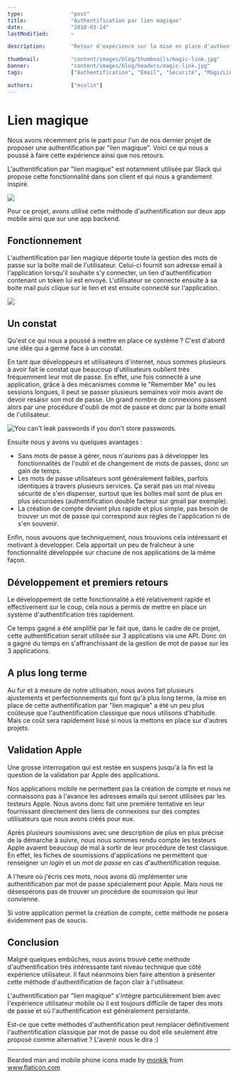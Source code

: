 ```yaml
---
type:               "post"
title:              "Authentification par lien magique"
date:               "2018-03-14"
lastModified:       ~

description:        "Retour d'expérience sur la mise en place d'authentification par lien de connexion."

thumbnail:          "content/images/blog/thumbnails/magic-link.jpg"
banner:             "content/images/blog/headers/magic-link.jpg"
tags:               ["Authentification", "Email", "Sécurité", "MagicLink"]

authors:            ["mcolin"]
---
```


# Lien magique

Nous avons récemment pris le parti pour l'un de nos dernier projet de proposer une authentification par "lien magique". Voici ce qui nous a poussé à faire cette expérience ainsi que nos retours.

L'authentification par "lien magique" est notamment utilisée par Slack qui propose cette fonctionnalité dans son client et qui nous a grandement inspiré.

![](content/images/blog/2018/magic-link-slack.png)

Pour ce projet, avons utilisé cette méthode d'authentification sur deux app mobile ainsi que sur une app backend.

## Fonctionnement

L'authentification par lien magique déporte toute la gestion des mots de passe sur la boîte mail de l'utilisateur. Celui-ci fournit son adresse email à l'application lorsqu'il souhaite s'y connecter, un lien d'authentification contenant un token lui est envoyé. L'utilisateur se connecte ensuite à sa boite mail puis clique sur le lien et est ensuite connecté sur l'application.

![](content/images/blog/2018/magic-link.png)

## Un constat

Qu'est ce qui nous a poussé à mettre en place ce système ? C'est d'abord une idée qui a germé face à un constat.

En tant que développeurs et utilisateurs d'internet, nous sommes plusieurs à avoir fait le constat que beaucoup d'utilisateurs oublient très fréquemment leur mot de passe. En effet, une fois connecté à une application, grâce à des mécanismes comme le "Remember Me" ou les sessions longues, il peut se passer plusieurs semaines voir mois avant de devoir resaisir son mot de passe. Un grand nombre de connexions passent alors par une procédure d'oubli de mot de passe et donc par la boite email de l'utilisateur.

![You can't leak passwords if you don't store passwords.](content/images/blog/2018/you-cant-leak-passwords-meme.png)

Ensuite nous y avons vu quelques avantages :

* Sans mots de passe à gérer, nous n'aurions pas à développer les fonctionnalités de l'oubli et de changement de mots de passes, donc un gain de temps.
* Les mots de passe utilisateurs sont généralement faibles, parfois identiques à travers plusieurs services. Ça serait pas un mal niveau sécurité de s'en dispenser, surtout que les boîtes mail sont de plus en plus sécurisées (authentification double facteur sur gmail par exemple).
* La création de compte devient plus rapide et plus simple, pas besoin de trouver un mot de passe qui correspond aux règles de l'application ni de s'en souvenir.

Enfin, nous avouons que techniquement, nous trouvions cela intéressant et motivant à developper. Cela apportait un peu de fraîcheur à une fonctionnalité développée sur chacune de nos applications de la même façon.

## Développement et premiers retours

Le développement de cette fonctionnalité a été relativement rapide et effectivement sur le coup, cela nous a permis de mettre en place un système d'authentification très rapidement.

Ce temps gagné a été amplifié par le fait que, dans le cadre de ce projet, cette authentification serait utilisée sur 3 applications via une API. Donc on a gagné du temps en s'affranchissant de la gestion de mot de passe sur les 3 applications.

## A plus long terme

Au fur et à mesure de notre utilisation, nous avons fait plusieurs ajustements et perfectionnements qui font qu'à plus long terme, la mise en place de cette authentification par "lien magique" a été un peu plus coûteuse que l'authentification classique que nous utilisons d'habitude. Mais ce coût sera rapidement lissé si nous la mettons en place sur d'autres projets.

## Validation Apple

Une grosse interrogation qui est restée en suspens jusqu'à la fin est la question de la validation par Apple des applications.

Nos applications mobile ne permettent pas la création de compte et nous ne connaissons pas à l'avance les adresses emails qui seront utilisées par les testeurs Apple. Nous avons donc fait une première tentative en leur fournissant directement des liens de connexions sur des comptes utilisateurs que nous avons créés pour eux.

Après plusieurs soumissions avec une description de plus en plus précise de la démarche à suivre, nous nous sommes rendu compte les testeurs Apple avaient beaucoup de mal à sortir de leur procédure de test classique. En effet, les fiches de soumissions d'applications ne permettent que renseigner un *login* et un *mot de passe* en cas d'authentification requise.

A l'heure où j'écris ces mots, nous avons dû implémenter une authentification par mot de passe spécialement pour Apple. Mais nous ne désespérons pas de trouver un procédure de soumission qui leur convienne.

Si votre application permet la création de compte, cette méthode ne posera évidemment pas de soucis.

## Conclusion

Malgré quelques embûches, nous avons trouvé cette méthode d'authentification très intéressante tant niveau technique que côté expérience utilisateur. Il faut néanmoins bien faire attention à présenter cette méthode d'authentification de façon clair à l'utilisateur.

L'authentification par "lien magique" s'intègre particulièrement bien avec l'expérience utilisateur mobile où il est toujours difficile de taper des mots de passe et où l'authentification est généralement persistante.

Est-ce que cette méthodes d'authentification peut remplacer définitivement l'authentification classique par mot de passe ou doit elle seulement être proposé comme alternative ? L'avenir nous le dira :)

---

<div>Bearded man and mobile phone icons made by <a href="https://www.flaticon.com/authors/monkik" title="monkik">monkik</a> from <a href="https://www.flaticon.com/" title="Flaticon">www.flaticon.com</a></div>
